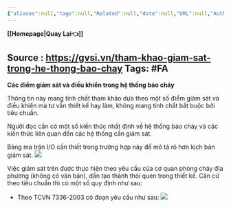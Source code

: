 ```yaml
---
{"aliases":null,"tags":null,"Related":null,"date":null,"URL":null,"Author":null,"dg-publish":true,"image":null,"permalink":"/ELV/Báo cháy -Fire alarm system/GIÁM SÁT TRONG HỆ THỐNG BÁO CHÁY/","dgPassFrontmatter":true,"noteIcon":"2","created":"2024-01-19T10:27:41.200+07:00","updated":"2024-01-19T10:36:15.000+07:00"}
---
```


**[[Homepage\|Quay Lại👈]]**

Source : https://gvsi.vn/tham-khao-giam-sat-trong-he-thong-bao-chay
Tags: #FA 
---
**Các điểm giám sát và điều khiển trong hệ thống báo cháy**

Thông tin này mang tính chất tham khảo dựa theo một số điểm giám sát và điều khiển mà tư vấn thiết kế hay làm, không mang tính chất bất buộc bởi tiêu chuẩn.

Người đọc cần có một số kiến thức nhất định về hệ thống báo cháy và các kiến thức liên quan đến các hệ thống cần giám sát.

Bảng ma trận I/O cần thiết trong trường hợp này để mô tả rõ hơn kịch bản giám sát.
![](https://i.imgur.com/okJF2FU.png)

Việc giám sát trên được thực hiện theo yêu cầu của cơ quan phòng cháy địa phương (không có văn bản), dần tạo thành thói quen trong thiết kế. Căn cứ theo tiêu chuẩn thì có một số quy định như sau:

- Theo TCVN 7336-2003 có đoạn yêu cầu như sau:
![](https://i.imgur.com/jNwHIM9.png)
